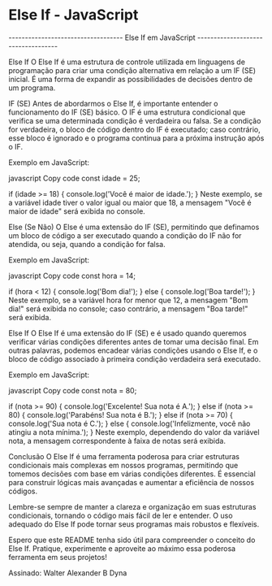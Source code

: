 # Else If - JavaScript


----------------------------------- Else If em JavaScript -----------------------------------

Else If
O Else If é uma estrutura de controle utilizada em linguagens de programação para criar uma condição alternativa em relação a um IF (SE) inicial. É uma forma de expandir as possibilidades de decisões dentro de um programa.

IF (SE)
Antes de abordarmos o Else If, é importante entender o funcionamento do IF (SE) básico. O IF é uma estrutura condicional que verifica se uma determinada condição é verdadeira ou falsa. Se a condição for verdadeira, o bloco de código dentro do IF é executado; caso contrário, esse bloco é ignorado e o programa continua para a próxima instrução após o IF.

Exemplo em JavaScript:

javascript
Copy code
const idade = 25;

if (idade >= 18) {
  console.log('Você é maior de idade.');
}
Neste exemplo, se a variável idade tiver o valor igual ou maior que 18, a mensagem "Você é maior de idade" será exibida no console.

Else (Se Não)
O Else é uma extensão do IF (SE), permitindo que definamos um bloco de código a ser executado quando a condição do IF não for atendida, ou seja, quando a condição for falsa.

Exemplo em JavaScript:

javascript
Copy code
const hora = 14;

if (hora < 12) {
  console.log('Bom dia!');
} else {
  console.log('Boa tarde!');
}
Neste exemplo, se a variável hora for menor que 12, a mensagem "Bom dia!" será exibida no console; caso contrário, a mensagem "Boa tarde!" será exibida.

Else If
O Else If é uma extensão do IF (SE) e é usado quando queremos verificar várias condições diferentes antes de tomar uma decisão final. Em outras palavras, podemos encadear várias condições usando o Else If, e o bloco de código associado à primeira condição verdadeira será executado.

Exemplo em JavaScript:

javascript
Copy code
const nota = 80;

if (nota >= 90) {
  console.log('Excelente! Sua nota é A.');
} else if (nota >= 80) {
  console.log('Parabéns! Sua nota é B.');
} else if (nota >= 70) {
  console.log('Sua nota é C.');
} else {
  console.log('Infelizmente, você não atingiu a nota mínima.');
}
Neste exemplo, dependendo do valor da variável nota, a mensagem correspondente à faixa de notas será exibida.

Conclusão
O Else If é uma ferramenta poderosa para criar estruturas condicionais mais complexas em nossos programas, permitindo que tomemos decisões com base em várias condições diferentes. É essencial para construir lógicas mais avançadas e aumentar a eficiência de nossos códigos.

Lembre-se sempre de manter a clareza e organização em suas estruturas condicionais, tornando o código mais fácil de ler e entender. O uso adequado do Else If pode tornar seus programas mais robustos e flexíveis.

Espero que este README tenha sido útil para compreender o conceito do Else If. Pratique, experimente e aproveite ao máximo essa poderosa ferramenta em seus projetos!

Assinado: Walter Alexander B Dyna